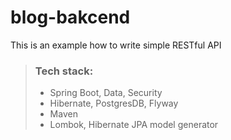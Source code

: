 # blog-bakcend
This is an example how to write simple RESTful API

> ### Tech stack:
> - Spring Boot, Data, Security
> - Hibernate, PostgresDB, Flyway
> - Maven
> - Lombok, Hibernate JPA model generator

